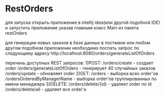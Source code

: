 # RestOrders
для запуска открыть приложение в intellij idea(или другой подобной IDE) и запустить приложение указав главным класс Main из пакета
restOrders

для генерации новых заказов в базе данных в постмане или любом другом подобном приложении необходимо послать запрос по следующему адресу
http://localhost:8080/orders/generateListOfOrders

перечень доступных REST запросов: 
1)POST:
/orders/create - создает order
/orders/generateListOfOrders - генерирует 40 случайных заказов
/orders/update - обновляет order
2)GET:
/orders - выборка всех order'ов
/ordersOrderedByManagerName - выборка order'ов группированных по имени менеджера 
3)DELETE:
/orders/delete/{id} - удаляет order по id 
/orders/delete/all - удаляет все order'a
